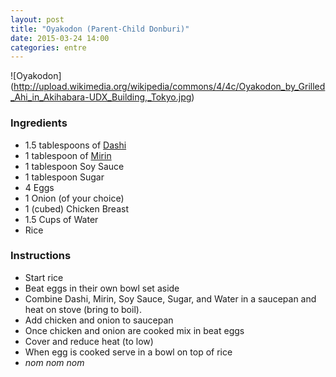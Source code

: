 ```yaml
---
layout: post
title: "Oyakodon (Parent-Child Donburi)"
date: 2015-03-24 14:00
categories: entre
---
```


![Oyakodon]
(http://upload.wikimedia.org/wikipedia/commons/4/4c/Oyakodon_by_Grilled_Ahi_in_Akihabara-UDX_Building,_Tokyo.jpg)

### Ingredients
* 1.5 tablespoons of [Dashi](http://www.amazon.com/Ajinomoto-Dashi-Soup-Stock-5-28/dp/B0002YB40O)
* 1 tablespoon of [Mirin](http://www.amazon.com/Kikkoman-Aji-Mirin-Sweet-Cooking-Rice/dp/B0002YB210)
* 1 tablespoon Soy Sauce
* 1 tablespoon Sugar
* 4 Eggs
* 1 Onion (of your choice)
* 1 (cubed) Chicken Breast
* 1.5 Cups of Water
* Rice

### Instructions

* Start rice
* Beat eggs in their own bowl set aside
* Combine Dashi, Mirin, Soy Sauce, Sugar, and Water in a saucepan and heat on stove (bring to boil).
* Add chicken and onion to saucepan
* Once chicken and onion are cooked mix in beat eggs
* Cover and reduce heat (to low)
* When egg is cooked serve in a bowl on top of rice
* *nom nom nom*
